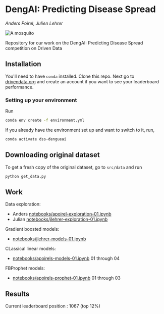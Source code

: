 # DengAI: Predicting Disease Spread
*Anders Poirel, Julien Lehrer*

![A mosquito](http://www.pngall.com/wp-content/uploads/2016/05/Mosquito-High-Quality-PNG.png)

Repository for our work on the  DengAI: Predicting Disease Spread competition on Driven Data

## Installation

You'll need to have `conda` installed.
Clone this repo.
Next go to [drivendata.org](drivendata.org) and create an account if you want to see your leaderboard performance.

### Setting up your environment

Run
```bash
conda env create -f environment.yml
```
If you already have the environment set up and want to switch to it, run,
```bash
conda activate dss-dengueai
```

## Downloading original dataset
To get a fresh copy of the original dataset, go to `src/data` and run
```bash
python get_data.py
```

## Work

Data exploration:
- Anders [notebooks/apoirel-exploration-01.ipynb](notebooks/apoirel-exploration-01.ipynb)
- Julian [notebooks/jlehrer-exploration-01.ipynb](notebooks/jlehrer-exploration-01.ipynb)

Gradient boosted models:
- [notebooks/jlehrer-models-01.ipynb](notebooks/jlehrer-models-01.ipynb)

CLassical linear models:
- [notebooks/apoirels-models-01.ipynb](notebooks/apoirels-models-01.ipynb) 01 through 04

FBProphet models:
- [notebooks/apoirels-prophet-01.ipynb](notebooks/apoirels-models-01.ipynb) 01 through 03

## Results

Current leaderboard position : 1067 (top 12%)